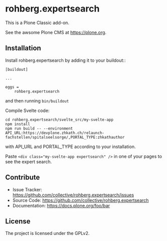 # rohberg.expertsearch

This is a Plone Classic add-on.

See the awsome Plone CMS at https://plone.org.

## Installation

Install rohberg.expertsearch by adding it to your buildout::

    [buildout]

    ...

    eggs =
        rohberg.expertsearch


and then running ``bin/buildout``

Compile Svelte code:

    cd rohberg.expertsearch/svelte_src/my-svelte-app
    npm install
    npm run build -- --environment API_URL:https://devplone.zhkath.ch/relaunch-fachstellen/spitalseelsorge/,PORTAL_TYPE:zhkathauthor

with API_URL and PORTAL_TYPE according to your installation.

Paste `<div class="my-svelte-app expertsearch" />` in one of your pages to see the expert search.

## Contribute

- Issue Tracker: https://github.com/collective/rohberg.expertsearch/issues
- Source Code: https://github.com/collective/rohberg.expertsearch
- Documentation: https://docs.plone.org/foo/bar


## License

The project is licensed under the GPLv2.
